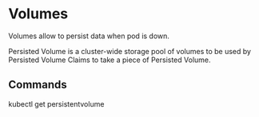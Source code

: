 # Volumes

Volumes allow to persist data when pod is down.

Persisted Volume is a cluster-wide storage pool of volumes to be used by Persisted Volume Claims to take a piece of Persisted Volume.

## Commands

kubectl get persistentvolume
